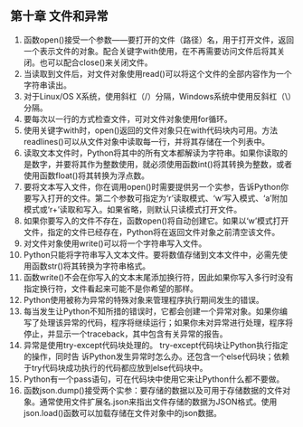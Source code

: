 ## 第十章 文件和异常

1. 函数open()接受一个参数——要打开的文件（路径）名，用于打开文件，返回一个表示文件的对象。配合关键字with使用，在不再需要访问文件后将其关闭。也可以配合close()来关闭文件。
2. 当读取到文件后，对文件对象使用read()可以将这个文件的全部内容作为一个字符串读出。
3. 对于Linux/OS X系统，使用斜杠（/）分隔，Windows系统中使用反斜杠（\）分隔。
4. 要每次以一行的方式检查文件，可对文件对象使用for循环。
5. 使用关键字with时，open()返回的文件对象只在with代码块内可用。方法readlines()可以从文件对象中读取每一行，并将其存储在一个列表中。
6. 读取文本文件时，Python将其中的所有文本都解读为字符串。如果你读取的是数字，并要将其作为整数使用，就必须使用函数int()将其转换为整数，或者使用函数float()将其转换为浮点数。
7. 要将文本写入文件，你在调用open()时需要提供另一个实参，告诉Python你要写入打开的文件。第二个参数可指定为‘r’读取模式、‘w’写入模式、‘a’附加模式或‘r+’读取和写入。如果省略，则默认只读模式打开文件。
8. 如果你要写入的文件不存在，函数open()将自动创建它。如果以‘w’模式打开文件，指定的文件已经存在，Python将在返回文件对象之前清空该文件。
9. 对文件对象使用write()可以将一个字符串写入文件。
10. Python只能将字符串写入文本文件。要将数值存储到文本文件中，必需先使用函数str()将其转换为字符串格式。
11. 函数write()不会在你写入的文本末尾添加换行符，因此如果你写入多行时没有指定换行符，文件看起来可能不是你希望的那样。
12. Python使用被称为异常的特殊对象来管理程序执行期间发生的错误。
13. 每当发生让Python不知所措的错误时，它都会创建一个异常对象。如果你编写了处理该异常的代码，程序将继续运行；如果你未对异常进行处理，程序将停止，并显示一个traceback，其中包含有关异常的报告。
14. 异常是使用try-except代码块处理的。 try-except代码块让Python执行指定的操作，同时告
    诉Python发生异常时怎么办。还包含一个else代码块；依赖于try代码块成功执行的代码都应放到else代码块中。
15. Python有一个pass语句，可在代码块中使用它来让Python什么都不要做。
16. 函数json.dump()接受两个实参：要存储的数据以及可用于存储数据的文件对象。通常使用文件扩展名.json来指出文件存储的数据为JSON格式。使用json.load()函数可以加载存储在文件对象中的json数据。